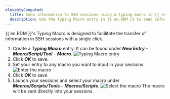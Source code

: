```yaml
---
eleventyComputed:
  title: Send information to SSH sessions using a typing macro in {{ en.RDM }}
  description: Use the Typing Macro entry in {{ en.RDM }} to send information in SSH sessions.
---
```

{{ en.RDM }}'s Typing Macro is designed to facilitate the transfer of information in SSH sessions with a single click.

1. Create a ***Typing Macro*** entry. It can be found under ***New Entry*** – ***Macro/Script/Tool*** – ***Macro***.
![Typing Macro entry](https://cdnweb.devolutions.net/docs/docs_en_kb_KB6050.png)
1. Click ***OK*** to save.
1. Set your entry to any macro you want to input in your sessions.
![Enter the macro](https://cdnweb.devolutions.net/docs/docs_en_kb_KB6054.png)
1. Click ***OK*** to save
1. Launch your sessions and select your macro under ***Macros/Scripts/Tools*** – ***Macros/Scripts***.
![Select the macro](https://cdnweb.devolutions.net/docs/docs_en_kb_KB6052.png)
The macro will be sent directly into your sessions.
